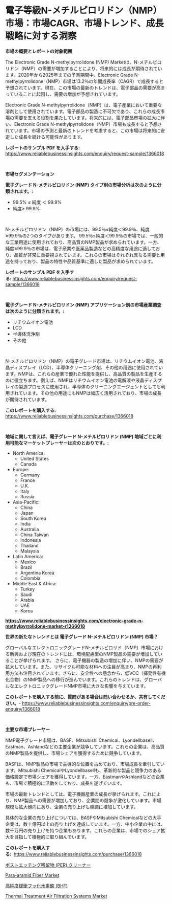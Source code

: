 <p><h1>電子等級N-メチルピロリドン（NMP）市場：市場CAGR、市場トレンド、成長戦略に対する洞察</h1></p><p><strong>市場の概要とレポートの対象範囲</strong></p>
<p><p>The Electronic Grade N-methylpyrrolidone (NMP) Marketは、N-メチルピロリドン（NMP）の需要が増加することにより、将来的には成長が期待されています。2020年から2025年までの予測期間中、Electronic Grade N-methylpyrrolidone（NMP）市場は13.2％の年間成長率（CAGR）で成長すると予想されています。現在、この市場の最新のトレンドは、電子部品の需要が高まっていることに起因し、需要の増加が予想されています。</p><p>Electronic Grade N-methylpyrrolidone（NMP）は、電子産業において重要な溶剤として使用されています。電子部品の製造に不可欠であり、これらの成長市場の需要を支える役割を果たしています。将来的には、電子部品市場の拡大に伴い、Electronic Grade N-methylpyrrolidone（NMP）市場も成長すると予想されています。市場の予測と最新のトレンドを考慮すると、この市場は将来的に安定した成長を続ける可能性があります。</p></p>
<p><strong>レポートのサンプル PDF を入手する:</strong> <a href="https://www.reliablebusinessinsights.com/enquiry/request-sample/1366018">https://www.reliablebusinessinsights.com/enquiry/request-sample/1366018</a></p>
<p>&nbsp;</p>
<p><strong>市場セグメンテーション</strong></p>
<p><strong>電子グレード N-メチルピロリドン (NMP) タイプ別の市場分析は次のように分類されます。:</strong></p>
<p><ul><li>99.5% ≤ 純度 ＜ 99.9%</li><li>純度≥ 99.9%</li></ul></p>
<p>&nbsp;</p>
<p><p>N-メチルピロリドン（NMP）の市場には、99.5％≤純度＜99.9％、純度≥99.9％の2つのタイプがあります。 99.5％≤純度＜99.9％の市場では、一般的な工業用途に使用されており、高品質のNMP製品が求められています。一方、純度≥99.9％の市場は、電子産業や医薬品製造などの高精度な用途に適しており、品質が非常に重要視されています。これらの市場はそれぞれ異なる需要と用途を持っており、製品の特性や品質基準に適した製品が求められています。</p></p>
<p><strong>レポートのサンプル PDF を入手する:</strong>&nbsp;<a href="https://www.reliablebusinessinsights.com/enquiry/request-sample/1366018">https://www.reliablebusinessinsights.com/enquiry/request-sample/1366018</a></p>
<p>&nbsp;</p>
<p><strong> 電子グレード N-メチルピロリドン (NMP) アプリケーション別の市場産業調査は次のように分類されます。:</strong></p>
<p><ul><li>リチウムイオン電池</li><li>LCD</li><li>半導体洗浄剤</li><li>その他</li></ul></p>
<p>&nbsp;</p>
<p><p>N-メチルピロリドン（NMP）の電子グレード市場は、リチウムイオン電池、液晶ディスプレイ（LCD）、半導体クリーニング剤、その他の用途に使用されています。NMPは、これらの産業で優れた性能を提供し、高品質の製品を生産するのに役立ちます。例えば、NMPはリチウムイオン電池の電解液や液晶ディスプレイの製造プロセスに使用され、半導体のクリーニングエージェントとしても利用されています。その他の用途にもNMPは幅広く活用されており、市場の成長が期待されています。</p></p>
<p><strong>このレポートを購入する:</strong>&nbsp; <a href="https://www.reliablebusinessinsights.com/purchase/1366018">https://www.reliablebusinessinsights.com/purchase/1366018</a></p>
<p>&nbsp;</p>
<p><strong>地域に関して言えば、電子グレード N-メチルピロリドン (NMP) 地域ごとに利用可能なマーケットプレーヤーは次のとおりです。:</strong></p>
<p><ul>
    <li>
        North America:
        <ul>
            <li>United States</li>
            <li>Canada</li>
        </ul>
    </li>
    <li>
        Europe:
        <ul>
            <li>Germany</li>
            <li>France</li>
            <li>U.K.</li>
            <li>Italy</li>
            <li>Russia</li>
        </ul>
    </li>
    <li>
        Asia-Pacific:
        <ul>
            <li>China</li>
            <li>Japan</li>
            <li>South Korea</li>
            <li>India</li>
            <li>Australia</li>
            <li>China Taiwan</li>
            <li>Indonesia</li>
            <li>Thailand</li>
            <li>Malaysia</li>
        </ul>
    </li>
    <li>
        Latin America:
        <ul>
            <li>Mexico</li>
            <li>Brazil</li>
            <li>Argentina Korea</li>
            <li>Colombia</li>
        </ul>
    </li>
    <li>
        Middle East & Africa:
        <ul>
            <li>Turkey</li>
            <li>Saudi</li>
            <li>Arabia</li>
            <li>UAE</li>
            <li>Korea</li>
        </ul>
    </li>
    </ul></p>
<p><strong><a href="https://www.reliablebusinessinsights.com/electronic-grade-n-methylpyrrolidone-market-r1366018">https://www.reliablebusinessinsights.com/electronic-grade-n-methylpyrrolidone-market-r1366018</a></strong>&nbsp;</p>
<p><strong>世界の新たなトレンドとは 電子グレード N-メチルピロリドン (NMP) 市場？</strong></p>
<p><p>グローバルなエレクトロニックグレードN-メチルピロリド（NMP）市場における新興および現在のトレンドには、環境配慮型のNMP製品の需要が増加していることが挙げられます。 さらに、電子機器の製造の増加に伴い、NMPの需要が拡大しています。また、リサイクル可能な材料への注目が高まり、NMPの再利用方法も注目されています。さらに、安全性への懸念から、低VOC（揮発性有機化合物）のNMP製品への移行が進んでいます。これらのトレンドは、グローバルなエレクトロニックグレードNMP市場に大きな影響を与えています。</p></p>
<p><strong>このレポートを購入する前に、質問がある場合は問い合わせるか、共有してください。</strong>- <a href="https://www.reliablebusinessinsights.com/enquiry/pre-order-enquiry/1366018">https://www.reliablebusinessinsights.com/enquiry/pre-order-enquiry/1366018</a></p>
<p>&nbsp;</p>
<p><strong>主要な市場プレーヤー</strong></p>
<p><p>NMP電子グレード市場は、BASF、Mitsubishi Chemical、Lyondellbasell、Eastman、Ashlandなどの主要企業が競争しています。これらの企業は、高品質のNMP製品を提供し、市場シェアを獲得するために競争しています。</p><p>BASFは、NMP製品の市場で主導的な位置を占めており、市場成長を牽引しています。Mitsubishi ChemicalやLyondellbasellも、革新的な製品と競争力のある価格設定で市場シェアを獲得しています。一方、EastmanやAshlandなどの企業も、市場で積極的に活動をしており、成長を遂げています。</p><p>市場の最新トレンドとしては、電子機器産業の成長が挙げられます。これにより、NMP製品への需要が増加しており、企業間の競争が激化しています。市場規模も拡大傾向にあり、企業の売り上げも順調に増加しています。</p><p>具体的な企業の売り上げについては、BASFやMitsubishi Chemicalなどの大手企業は、数十億円以上の売り上げを達成しています。一方、中小企業の中には、数千万円の売り上げを持つ企業もあります。これらの企業は、市場でのシェア拡大を目指して積極的に取り組んでいます。</p></p>
<p><strong>このレポートを購入する:</strong>&nbsp;&nbsp;<a href="https://www.reliablebusinessinsights.com/purchase/1366018">https://www.reliablebusinessinsights.com/purchase/1366018</a></p>
<p><p><a href="https://github.com/schmahlson/Market-Research-Report-List-1/blob/main/308328488145.md">ポストエッチング残留物 (PER) クリーナー</a></p><p><a href="https://github.com/arionmp/Market-Research-Report-List-3/blob/main/para-aramid-fiber-market.md">Para-aramid Fiber Market</a></p><p><a href="https://github.com/roulaayoub-saad/Market-Research-Report-List-1/blob/main/758818888144.md">高純度緩衝フッ化水素酸 (BHF)</a></p><p><a href="https://github.com/SheilaBruen2023/Market-Research-Report-List-1/blob/main/thermal-treatment-air-filtration-systems-market.md">Thermal Treatment Air Filtration Systems Market</a></p></p>